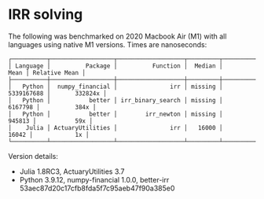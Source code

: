 # IRR solving

The following was benchmarked on 2020 Macbook Air (M1) with all languages using native M1 versions. Times are nanoseconds:

```
┌──────────┬──────────────────┬───────────────────┬─────────┬─────────────┬───────────────┐
│ Language │          Package │          Function │  Median │        Mean │ Relative Mean │
├──────────┼──────────────────┼───────────────────┼─────────┼─────────────┼───────────────┤
│   Python │  numpy_financial │               irr │ missing │  5339167688 │       332824x │
│   Python │           better │ irr_binary_search │ missing │     6167798 │          384x │
│   Python │           better │        irr_newton │ missing │      945813 │           59x │
│    Julia │ ActuaryUtilities │               irr │   16000 │       16042 │            1x │
└──────────┴──────────────────┴───────────────────┴─────────┴─────────────┴───────────────┘
```

Version details:

- Julia 1.8RC3, ActuaryUtilities 3.7
- Python 3.9.12, numpy-financial 1.0.0, better-irr 53aec87d20c17cfb8fda5f7c95aeb47f90a385e0